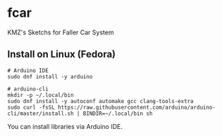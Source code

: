 # fcar
KMZ's Sketchs for Faller Car System

## Install on Linux (Fedora)

    # Arduino IDE
    sudo dnf install -y arduino

    # arduino-cli
    mkdir -p ~/.local/bin
    sudo dnf install -y autoconf automake gcc clang-tools-extra
    sudo curl -fsSL https://raw.githubusercontent.com/arduino/arduino-cli/master/install.sh | BINDIR=~/.local/bin sh

You can install libraries via Arduino IDE.

